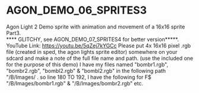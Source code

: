 # AGON_DEMO_06_SPRITES3
Agon Light 2 Demo sprite with animation and movement of a 16x16 sprite Part3.<br>
**** GLITCHY, see AGON_DEMO_07_SPRITES4 for better version*****.
YouTube Link:
https://youtu.be/5qZej7kYGCc
Please put 4x 16x16 pixel .rgb file (created in sped, the agon lights sprite editor) somewhere on your sdcard and make a note of the full file name and path. (use the included one for the purpose of this demo) I have my files named "bombr1.rgb", "bombr2.rgb", "bombl2.rgb" & "bombl2.rgb"  in the following path "/B/Images/ . so line 180 TO 192, I have the following for F$ "/B/Images/bombr1.rgb" & "/B/Images/bombr2.rgb" etc.
